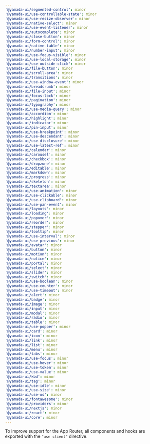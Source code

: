 ```yaml
---
'@yamada-ui/segmented-control': minor
'@yamada-ui/use-controllable-state': minor
'@yamada-ui/use-resize-observer': minor
'@yamada-ui/native-select': minor
'@yamada-ui/use-event-listener': minor
'@yamada-ui/autocomplete': minor
'@yamada-ui/close-button': minor
'@yamada-ui/form-control': minor
'@yamada-ui/native-table': minor
'@yamada-ui/number-input': minor
'@yamada-ui/use-focus-visible': minor
'@yamada-ui/use-local-storage': minor
'@yamada-ui/use-outside-click': minor
'@yamada-ui/file-button': minor
'@yamada-ui/scroll-area': minor
'@yamada-ui/transitions': minor
'@yamada-ui/use-window-event': minor
'@yamada-ui/breadcrumb': minor
'@yamada-ui/file-input': minor
'@yamada-ui/focus-lock': minor
'@yamada-ui/pagination': minor
'@yamada-ui/typography': minor
'@yamada-ui/use-media-query': minor
'@yamada-ui/accordion': minor
'@yamada-ui/highlight': minor
'@yamada-ui/indicator': minor
'@yamada-ui/pin-input': minor
'@yamada-ui/use-breakpoint': minor
'@yamada-ui/use-descendant': minor
'@yamada-ui/use-disclosure': minor
'@yamada-ui/use-latest-ref': minor
'@yamada-ui/calendar': minor
'@yamada-ui/carousel': minor
'@yamada-ui/checkbox': minor
'@yamada-ui/dropzone': minor
'@yamada-ui/editable': minor
'@yamada-ui/markdown': minor
'@yamada-ui/progress': minor
'@yamada-ui/skeleton': minor
'@yamada-ui/textarea': minor
'@yamada-ui/use-animation': minor
'@yamada-ui/use-clickable': minor
'@yamada-ui/use-clipboard': minor
'@yamada-ui/use-pan-event': minor
'@yamada-ui/layouts': minor
'@yamada-ui/loading': minor
'@yamada-ui/popover': minor
'@yamada-ui/reorder': minor
'@yamada-ui/stepper': minor
'@yamada-ui/tooltip': minor
'@yamada-ui/use-interval': minor
'@yamada-ui/use-previous': minor
'@yamada-ui/avatar': minor
'@yamada-ui/button': minor
'@yamada-ui/motion': minor
'@yamada-ui/notice': minor
'@yamada-ui/portal': minor
'@yamada-ui/select': minor
'@yamada-ui/slider': minor
'@yamada-ui/switch': minor
'@yamada-ui/use-boolean': minor
'@yamada-ui/use-counter': minor
'@yamada-ui/use-timeout': minor
'@yamada-ui/alert': minor
'@yamada-ui/badge': minor
'@yamada-ui/image': minor
'@yamada-ui/input': minor
'@yamada-ui/modal': minor
'@yamada-ui/radio': minor
'@yamada-ui/table': minor
'@yamada-ui/use-popper': minor
'@yamada-ui/card': minor
'@yamada-ui/icon': minor
'@yamada-ui/link': minor
'@yamada-ui/list': minor
'@yamada-ui/menu': minor
'@yamada-ui/tabs': minor
'@yamada-ui/use-focus': minor
'@yamada-ui/use-hover': minor
'@yamada-ui/use-token': minor
'@yamada-ui/use-value': minor
'@yamada-ui/kbd': minor
'@yamada-ui/tag': minor
'@yamada-ui/use-idle': minor
'@yamada-ui/use-size': minor
'@yamada-ui/use-os': minor
'@yamada-ui/fontawesome': minor
'@yamada-ui/providers': minor
'@yamada-ui/nextjs': minor
'@yamada-ui/react': minor
'@yamada-ui/core': minor
---
```


To improve support for the App Router, all components and hooks are exported with the `"use client"` directive.
